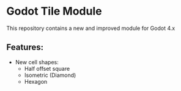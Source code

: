 # Godot Tile Module

This repository contains a new and improved module for Godot 4.x

## Features:
- New cell shapes:
  - Half offset square
  - Isometric (Diamond)
  - Hexagon
